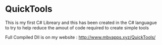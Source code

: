 # QuickTools
This is my first C# Libreary and this  has been created in the C# languague to try to help reduce the amout of code required to create simple tools

Full Compiled Dll is on my website : http://www.mbvapps.xyz/QuickTools/
